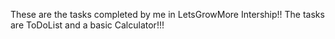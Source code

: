 These are the tasks completed by me in LetsGrowMore Intership!! The tasks are ToDoList and a basic Calculator!!!
